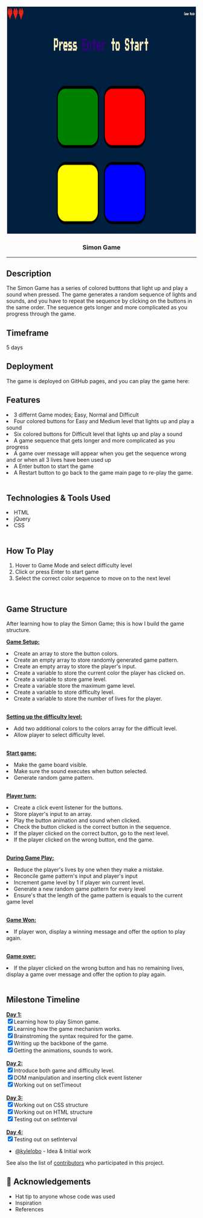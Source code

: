 <p align="center">
  <a href="" rel="noopener">
 <img width=500px height=600px src="/images/Simon Game.png" alt="Simon Game"></a>
</p>

<h3 align="center">Simon Game</h3>

---

## Description

The Simon Game has a series of colored butttons that light up and play a sound when pressed. The game generates a random sequence of lights and sounds, and you have to repeat the sequence by clicking on the buttons in the same order. The sequence gets longer and more complicated as you progress through the game.

## Timeframe

5 days

## Deployment

The game is deployed on GitHub pages, and you can play the game here:

## Features
<li>3 differnt Game modes; Easy, Normal and Difficult</li>
<li>Four colored buttons for Easy and Medium level that lights up and play a sound
<li>Six colored buttons for Difficult level that lights up and play a sound</li></li>
<li>A game sequence that gets longer and more complicated as you progress</li>
<li>A game over message will appear when you get the sequence wrong and or when all 3 lives have been used up</li>
<li>A Enter button to start the game</li>
<li>A Restart button to go back to the game main page to re-play the game.</li>
<br>

## Technologies & Tools Used
<li>HTML</li>
<li>jQuery</li>
<li>CSS</li>
<br>

## How To Play
<ol>
<li>Hover to Game Mode and select difficulty level</li>
<li>Click or press Enter to start game</li>
<li>Select the correct color sequence to move on to the next level
</ol>
<br>

## Game Structure</a>
After learning how to play the Simon Game; this is how I build the game structure.


<strong><u>Game Setup:</u></strong>

<li>Create an array to store the button colors.
<li>Create an empty array to store randomly generated game pattern.</li>
<li>Create an empty array to store the player's input.</li>
<li>Create a variable to store the current color the player has clicked on.</li>
<li>Create a variable to store game level.</li>
<li>Create a variable store the maximum game level.</li>
<li>Create a variable to store difficulty level.</li>
<li>Create a variable to store the number of lives for the player.</li>
</li>
<br>

<strong><u>Setting up the difficulty level:</u></strong>
<li>Add two additional colors to the colors array for the difficult level.</li>
<li>Allow player to select difficulty level.</li>
<br>

<strong><u>Start game:</u></strong>
<li>Make the game board visible.</li>
<li>Make sure the sound executes when button selected.</li>
<li>Generate random game pattern.</li>
<br>

<strong><u>Player turn:</u></strong>
<li>Create a click event listener for the buttons.</li>
<li>Store player's input to an array.</li>
<li>Play the button animation and sound when clicked.</li>
<li>Check the button clicked is the correct button in the sequence.</li>
<li>If the player clicked on the correct button, go to the next level.</li>
<li>If the player clicked on the wrong button, end the game.</li>
<br>

<strong><u>During Game Play:</u></strong>
<li>Reduce the player's lives by one when they make a mistake.</li>
<li>Reconcile game pattern's input and player's input</li>
<li>Increment game level by 1 if player win current level.</li>
<li>Generate a new random game pattern for every level</li>
<li>Ensure's that the length of the game pattern is equals to the current game level</li>
<br>

<strong><u>Game Won:</u></strong>
<li>If player won, display a winning message and offer the option to play again.</li>
<br>

<strong><u>Game over:</u></strong>
<li>If the player clicked on the wrong button and has no remaining lives, display a game over message and offer the option to play again.</li>
<br>

## Milestone Timeline
<strong><u>Day 1:</u></strong>
<br>
<input type="checkbox" checked>Learning how to play Simon game.
<br>
<input type="checkbox" checked>Learning how the game mechanism works.
<br>
<input type="checkbox" checked>Brainstroming the syntax required for the game.
<br>
<input type="checkbox" checked>Writing up the backbone of the game.
<br>
<input type="checkbox" checked>Getting the animations, sounds to work.
<br><br>
<strong><u>Day 2:</u></strong>
<br>
<input type="checkbox" checked>Introduce both game and difficulty level.
<br>
<input type="checkbox" checked>DOM manipulation and inserting click event listener
<br>
<input type="checkbox" checked>Working out on setTimeout
<br><br>
<strong><u>Day 3:</u></strong>
<br>
<input type="checkbox" checked>Working out on CSS structure
<br>
<input type="checkbox" checked>Working out on HTML structure
<br>
<input type="checkbox" checked>Testing out on setInterval
<br><br>
<strong><u>Day 4:</u></strong>
<br>
<input type="checkbox" checked>Testing out on setInterval
<br>




- [@kylelobo](https://github.com/kylelobo) - Idea & Initial work

See also the list of [contributors](https://github.com/kylelobo/The-Documentation-Compendium/contributors) who participated in this project.

## 🎉 Acknowledgements <a name = "acknowledgement"></a>

- Hat tip to anyone whose code was used
- Inspiration
- References
